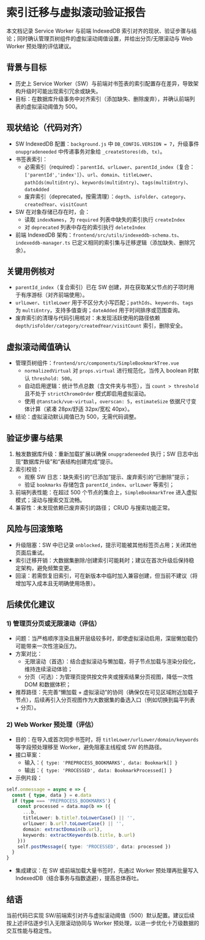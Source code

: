 # 索引迁移与虚拟滚动验证报告

本文档记录 Service Worker 与前端 IndexedDB 索引对齐的现状、验证步骤与结论；同时确认管理页树组件的虚拟滚动阈值设置，并给出分页/无限滚动与 Web Worker 预处理的评估建议。

## 背景与目标

- 历史上 Service Worker（SW）与前端对书签表的索引配置存在差异，导致架构升级时可能出现索引冗余或缺失。
- 目标：在数据库升级事务中对齐索引（添加缺失、删除废弃），并确认前端列表的虚拟滚动阈值为 500。

## 现状结论（代码对齐）

- SW IndexedDB 配置：`background.js` 中 `DB_CONFIG.VERSION = 7`，升级事件 `onupgradeneeded` 中传递事务对象给 `_createStores(db, tx)`。
- 书签表索引：
  - 必需索引（required）：`parentId`、`urlLower`、`parentId_index`（复合：`['parentId','index']`）、`url`、`domain`、`titleLower`、`pathIds(multiEntry)`、`keywords(multiEntry)`、`tags(multiEntry)`、`dateAdded`
  - 废弃索引（deprecated，按需清理）：`depth`、`isFolder`、`category`、`createdYear`、`visitCount`
- SW 在对象存储已存在时，会：
  - 读取 `indexNames`，为 `required` 列表中缺失的索引执行 `createIndex`
  - 对 `deprecated` 列表中存在的索引执行 `deleteIndex`
- 前端 IndexedDB 架构：`frontend/src/utils/indexeddb-schema.ts`、`indexeddb-manager.ts` 已定义相同的索引集与迁移逻辑（添加缺失、删除冗余）。

## 关键用例核对

- `parentId_index`（复合索引）已在 SW 创建，并在获取某父节点的子项时用于有序游标（对齐前端使用）。
- `urlLower`、`titleLower` 用于不区分大小写匹配；`pathIds`、`keywords`、`tags` 为 `multiEntry`，支持多值查询；`dateAdded` 用于时间排序或范围查询。
- 废弃索引的清理与代码引用核对：未发现活跃使用的路径依赖 `depth/isFolder/category/createdYear/visitCount` 索引，删除安全。

## 虚拟滚动阈值确认

- 管理页树组件：`frontend/src/components/SimpleBookmarkTree.vue`
  - `normalizedVirtual` 对 `props.virtual` 进行规范化，当传入 boolean 时默认 `threshold: 500`。
  - 自动启用逻辑：统计节点总数（含文件夹与书签），当 `count > threshold` 且不处于 `strictChromeOrder` 模式即启用虚拟滚动。
  - 使用 `@tanstack/vue-virtual`，`overscan: 5`，`estimateSize` 依据尺寸变体计算（紧凑 28px/舒适 32px/宽松 40px）。
- 结论：虚拟滚动默认阈值已为 500，无需代码调整。

## 验证步骤与结果

1. 触发数据库升级：重新加载扩展以确保 `onupgradeneeded` 执行；SW 日志中出现“数据库升级”和“表结构创建完成”提示。
2. 索引校验：
   - 观察 SW 日志：缺失索引的“已添加”提示、废弃索引的“已删除”提示；
   - 验证 `bookmarks` 存储包含 `parentId_index`、`urlLower` 等索引；
3. 前端列表性能：在超过 500 个节点的集合上，`SimpleBookmarkTree` 进入虚拟模式；滚动与搜索交互流畅。
4. 兼容性：未发现依赖已废弃索引的路径； CRUD 与搜索功能正常。

## 风险与回滚策略

- 升级阻塞：SW 中已记录 `onblocked`，提示可能被其他标签页占用；关闭其他页面后重试。
- 索引迁移开销：大数据集删除/创建索引可能耗时；建议在首次升级后保持稳定架构，避免频繁变更。
- 回滚：若需恢复旧索引，可在新版本中临时加入兼容创建，但当前不建议（将增加写入成本且无明确使用场景）。

## 后续优化建议

### 1) 管理页分页或无限滚动（评估）

- 问题：当严格顺序渲染且展开层级较多时，即使虚拟滚动启用，深层懒加载仍可能带来一次性渲染压力。
- 方案对比：
  - 无限滚动（首选）：结合虚拟滚动与懒加载，将子节点加载与渲染分段化，维持连续滚动体验；
  - 分页（可选）：为管理页提供按文件夹或搜索结果分页视图，降低一次性 DOM 和数据体积；
- 推荐路径：先完善“懒加载 + 虚拟滚动”的协同（确保仅在可见区域附近加载子节点），后续再引入分页视图作为大数据集的备选入口（例如切换到扁平列表 + 分页）。

### 2) Web Worker 预处理（评估）

- 目的：在导入或首次同步书签时，将 `titleLower/urlLower/domain/keywords` 等字段预处理移至 Worker，避免阻塞主线程或 SW 的热路径。
- 接口草案：
  - 输入：`{ type: 'PREPROCESS_BOOKMARKS', data: Bookmark[] }`
  - 输出：`{ type: 'PROCESSED', data: BookmarkProcessed[] }`
- 示例片段：

```ts
self.onmessage = async e => {
  const { type, data } = e.data
  if (type === 'PREPROCESS_BOOKMARKS') {
    const processed = data.map(b => ({
      ...b,
      titleLower: b.title?.toLowerCase() || '',
      urlLower: b.url?.toLowerCase() || '',
      domain: extractDomain(b.url),
      keywords: extractKeywords(b.title, b.url)
    }))
    self.postMessage({ type: 'PROCESSED', data: processed })
  }
}
```

- 集成建议：在 SW 或前端加载大量书签时，先通过 Worker 预处理再批量写入 IndexedDB（结合事务与指数退避），提高总体吞吐。

## 结语

当前代码已实现 SW/前端索引对齐与虚拟滚动阈值（500）默认配置。建议后续按上述评估逐步引入无限滚动协同与 Worker 预处理，以进一步优化十万级数据的交互性能与稳定性。
